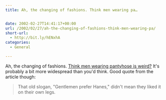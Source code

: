 ```yaml
---
title: Ah, the changing of fashions. Think men wearing pa…


date: 2002-02-27T14:41:17+00:00
url: /2002/02/27/ah-the-changing-of-fashions-think-men-wearing-pa/
short-url:
  - http://bit.ly/hENxhA
categories:
  - General

---
```

Ah, the changing of fashions. [Think men wearing pantyhose is weird?](https://web.archive.org/web/20050127034834/http://www.twincities.com:80/mld/pioneerpress/living/2749640.htm) It's probably a bit more widespread than you'd think. Good quote from the article though:

> That old slogan, "Gentlemen prefer Hanes," didn't mean they liked it on their own legs.